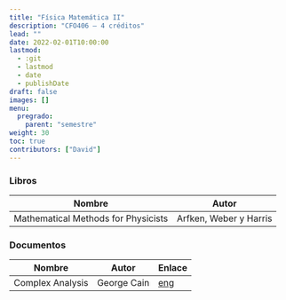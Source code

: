 ```yaml
---
title: "Física Matemática II"
description: "CFO406 — 4 créditos"
lead: ""
date: 2022-02-01T10:00:00
lastmod:
  - :git
  - lastmod
  - date
  - publishDate
draft: false
images: []
menu:
  pregrado:
    parent: "semestre"
weight: 30
toc: true
contributors: ["David"]
---
```


### Libros

|Nombre|Autor|
|------|-----|
|Mathematical Methods for Physicists|Arfken, Weber y Harris|

### Documentos

|Nombre|Autor|Enlace|
|------|-----|------|
|Complex Analysis|George Cain|[eng](https://people.math.gatech.edu/~cain/winter99/complex.html)|
